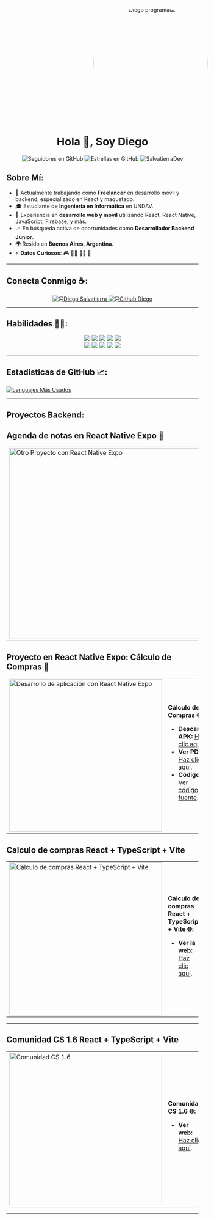 <div align="center" style="width: 150%;" border-radius: 50%;>
    <img alt="Diego programador" 
         src="https://scontent.faep24-2.fna.fbcdn.net/v/t39.30808-6/465377720_1078276737223627_258826772901776002_n.jpg?_nc_cat=109&ccb=1-7&_nc_sid=cc71e4&_nc_eui2=AeEzn39V4lQVs570cSL3hbD_12ut3tOevp_Xa63e056-nxRMwO8P5EC4EKrFgo8RjwO1Gv09VoR2-VVAaK8-Ruek&_nc_ohc=ofMbkTyJ4YoQ7kNvgGw3ZY4&_nc_zt=23&_nc_ht=scontent.faep24-2.fna&_nc_gid=AdD8UYi83rqHHOJOq_-2qjW&oh=00_AYApqxSWZIPec9NvWr32gN5UKjpTWJ8A-CbiIi_yPE7zCg&oe=673AF918" 
         width="300" style="border-radius: 50%;" />
</div>

<h1 align="center">
    Hola 👋, Soy Diego
</h1>

<div align="center">
    <img alt="Seguidores en GitHub" src="https://img.shields.io/github/followers/SalvatierraDev?style=social" />
    <img alt="Estrellas en GitHub" src="https://img.shields.io/github/stars/SalvatierraDev?style=social" />
    <img src="https://komarev.com/ghpvc/?username=salvatierraprogrammer" alt="SalvatierraDev" />
</div>

## Sobre Mí:

- 🏢 Actualmente trabajando como **Freelancer** en desarrollo móvil y backend, especializado en React y maquetado.
- 🎓 Estudiante de **Ingeniería en Informática** en UNDAV.
- 🔧 Experiencia en **desarrollo web y móvil** utilizando React, React Native, JavaScript, Firebase, y más.
- 📈 En búsqueda activa de oportunidades como **Desarrollador Backend Junior**.
- 🌍 Resido en **Buenos Aires, Argentina**.
- ⚡ **Datos Curiosos**: 🎮 🧑‍💻 🚴‍♂️ 🍿

---

## Conecta Conmigo ☕:

<div align="center">
    <a href="https://www.linkedin.com/in/dos354ab4/">
        <img src="https://img.icons8.com/fluency/48/000000/linkedin.png" alt="@Diego Salvatierra"/>
    </a>
    <a href="https://github.com/SalvatierraDev">
        <img src="https://img.icons8.com/fluency/48/000000/github.png" alt="@Github Diego"/>
    </a>
</div>

---

## Habilidades 🧑‍💻:

<div align="center">
    <img src="https://img.icons8.com/color/48/000000/html-5--v1.png"/>
    <img src="https://img.icons8.com/color/48/000000/css3.png"/>
    <img src="https://img.icons8.com/color/48/000000/javascript--v1.png"/>
    <img src="https://img.icons8.com/office/48/000000/react.png"/>
    <img src="https://img.icons8.com/color/48/000000/firebase.png"/>
    <br/>
    <img src="https://img.icons8.com/color/48/000000/mysql-logo.png"/>
    <img src="https://img.icons8.com/color/48/000000/python.png"/>
    <img src="https://img.icons8.com/color/48/000000/java-coffee-cup-logo--v1.png"/>
    <img src="https://img.icons8.com/officel/48/000000/php-logo.png"/>
    <img src="https://img.icons8.com/fluency/48/000000/laravel.png"/>
</div>

---

## Estadísticas de GitHub 📈:

[![Lenguajes Más Usados](https://github-readme-stats.vercel.app/api/top-langs/?username=SalvatierraDev&theme=algolia)](https://github.com/salvatierraprogrammer/github-readme-stats)

---

## Proyectos  Backend:

## Agenda de notas en React Native Expo 📱

<table>
  <tr>
    <td>
      <img alt="Otro Proyecto con React Native Expo" 
           src="https://firebasestorage.googleapis.com/v0/b/react-firebase-e0cf3.appspot.com/o/Captura%20de%20pantalla%202024-10-02%20202110.png?alt=media&token=f3b026e0-3709-471d-8dc5-1be9085455d1" 
           width="500"/>
    </td>
    <td>
      <strong>Agenda de notas 🌐:</strong>
      <ul>
        <li><strong>Descargar APK:</strong> <a href="https://drive.google.com/file/d/1wHhdyxg7hveNjwPy9qwIMTEFSM5FPNu-/view?usp=sharing">Haz clic aquí</a>.</li>
        <li><strong>Ver PDF:</strong> <a href="https://drive.google.com/file/d/1miIAP4qkDpUQeLL99A9Eh5mxv8G7Dvej/view?usp=sharing">Haz clic aquí</a>.</li>
        <li><strong>Código:</strong> <a href="#">Ver código fuente</a>.</li>
      </ul>
    </td>
  </tr>
</table>


## Proyecto en React Native Expo: **Cálculo de Compras** 📱

<table>
  <tr>
    <td>
      <img alt="Desarrollo de aplicación con React Native Expo" 
           src="https://firebasestorage.googleapis.com/v0/b/react-firebase-e0cf3.appspot.com/o/Google%20Pixel%204%20XL%20Presentation.png?alt=media&token=8eb903bb-f9df-4fc9-b71d-1a033855931b" 
           width="400"/>
    </td>
    <td>
      <strong>Cálculo de Compras 🌐:</strong>
      <ul>
        <li><strong>Descargar APK:</strong> <a href="https://drive.google.com/file/d/1sSEXt5JWVBSrkVzcKSn5v8nVO6C6xi66/view?usp=sharing">Haz clic aquí</a>.</li>
        <li><strong>Ver PDF:</strong> <a href="https://drive.google.com/file/d/1nbBHqSKm4PHVg8UxABweilFKFIUSGvZv/view?usp=sharing">Haz clic aquí</a>.</li>
        <li><strong>Código:</strong> <a href="#">Ver código fuente</a>.</li>
      </ul>
    </td>
  </tr>
</table>

## Calculo de compras React + TypeScript + Vite
<table>
  <tr>
    <td>
      <img alt="Calculo de compras React + TypeScript + Vite" 
           src="https://firebasestorage.googleapis.com/v0/b/donacionescomunidad-4ff32.appspot.com/o/misCompras.PNG?alt=media&token=d1961585-1bee-49bc-9579-ed6e0a3c91b6" 
           width="400"/>
    </td>
    <td>
      <strong>Calculo de compras React + TypeScript + Vite 🌐:</strong>
      <ul>
        <li><strong>Ver la web:</strong> <a href="https://mis-compras-calculo.netlify.app/">Haz clic aquí</a>.</li>
      </ul>
    </td>
  </tr>
</table>

---


## Comunidad CS 1.6 React + TypeScript + Vite

<table>
  <tr>
    <td>
      <img alt="Comunidad CS 1.6 " 
           src="https://firebasestorage.googleapis.com/v0/b/donacionescomunidad-4ff32.appspot.com/o/comunidadCS16.PNG?alt=media&token=03c05275-d4c9-4b51-a5a8-b8c7ad1dc382" 
           width="400"/>
    </td>
    <td>
      <strong>Comunidad CS 1.6 🌐:</strong>
      <ul>
        <li><strong>Ver web:</strong> <a href="https://baquitacomunidadcs.netlify.app/">Haz clic aquí</a>.</li>
      </ul>
    </td>
  </tr>
</table>

---
